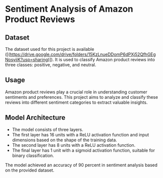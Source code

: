 # Sentiment Analysis of Amazon Product Reviews

## Dataset
The dataset used for this project is available ([(https://drive.google.com/drive/folders/15KzLnueDDomP6dPXj52QfhGEgNosyiiK?usp=sharing)]). It is used to classify Amazon product reviews into three classes: positive, negative, and neutral.

## Usage
Amazon product reviews play a crucial role in understanding customer sentiments and preferences. This project aims to analyze and classify these reviews into different sentiment categories to extract valuable insights.

## Model Architecture
- The model consists of three layers.
- The first layer has 16 units with a ReLU activation function and input dimensions based on the shape of the training data.
- The second layer has 8 units with a ReLU activation function.
- The final layer has 1 unit with a sigmoid activation function, suitable for binary classification.

The model achieved an accuracy of 90 percent in sentiment analysis based on the provided dataset.
